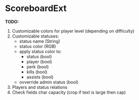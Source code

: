 # ScoreboardExt

**TODO:**
1. Customizable colors for player level (depending on difficulty)
2. Customizable statuses:
	- status name (String)
	- status color (RGB)
	- apply status color to:
		- status (bool)
		- player (bool)
		- perk (bool)
		- kills (bool)
		- assists (bool)
	- ovverride admin status (bool)
3. Players and status relations
4. Check fields char capacity (crop if text is large then cap)